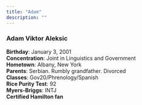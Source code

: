 ```yaml
---
title: "Adam"
description: ""
---
```


### Adam Viktor Aleksic
**Birthday**: January 3, 2001  
**Concentration**: Joint in Linguistics and Government  
**Hometown**: Albany, New York  
**Parents**: Serbian. Rumbly grandfather. Divorced    
**Classes**: Gov20/Phrenology/Spanish  
**Rice Purity Test**: 92  
**Myers-Briggs**: INTJ  
**Certified Hamilton fan**
